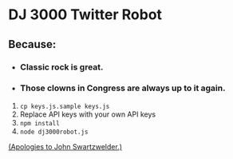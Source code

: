 # DJ 3000 Twitter Robot
## Because:

- ### Classic rock is great.

- ### Those clowns in Congress are always up to it again.

1. `cp keys.js.sample keys.js`
2. Replace API keys with your own API keys
3. `npm install`
4. `node dj3000robot.js`

[(Apologies to John Swartzwelder.)](https://vimeo.com/18516240)
